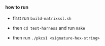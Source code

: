 #### how to run

- first run `build-matrixssl.sh`

- then `cd test-harness` and run `make`

- then run `./pkcs1 <signature-hex-string>`


